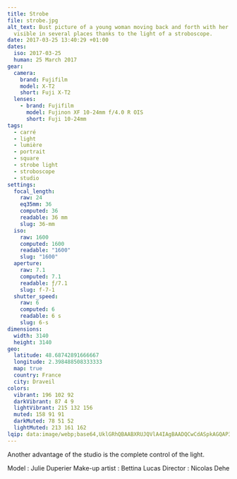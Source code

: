 ```yaml
---
title: Strobe
file: strobe.jpg
alt_text: Bust picture of a young woman moving back and forth with her arms,
  visible in several places thanks to the light of a stroboscope.
date: 2017-03-25 13:40:29 +01:00
dates:
  iso: 2017-03-25
  human: 25 March 2017
gear:
  camera:
    brand: Fujifilm
    model: X-T2
    short: Fuji X-T2
  lenses:
    - brand: Fujifilm
      model: Fujinon XF 10-24mm f/4.0 R OIS
      short: Fuji 10-24mm
tags:
  - carré
  - light
  - lumière
  - portrait
  - square
  - strobe light
  - stroboscope
  - studio
settings:
  focal_length:
    raw: 24
    eq35mm: 36
    computed: 36
    readable: 36 mm
    slug: 36-mm
  iso:
    raw: 1600
    computed: 1600
    readable: "1600"
    slug: "1600"
  aperture:
    raw: 7.1
    computed: 7.1
    readable: ƒ/7.1
    slug: f-7-1
  shutter_speed:
    raw: 6
    computed: 6
    readable: 6 s
    slug: 6-s
dimensions:
  width: 3140
  height: 3140
geo:
  latitude: 48.68742891666667
  longitude: 2.398488508333333
  map: true
  country: France
  city: Draveil
colors:
  vibrant: 196 102 92
  darkVibrant: 87 4 9
  lightVibrant: 215 132 156
  muted: 158 91 91
  darkMuted: 78 51 52
  lightMuted: 213 161 162
lqip: data:image/webp;base64,UklGRhQBAABXRUJQVlA4IAgBAADQCwCdASpkAGQAP3Gyyl00uakkq9Y50zAuCWcA1Uiognh1wW+KTC9YeruGIRq0nKrP3xY8XfgxFdD5zQ998dBSU6MbDNEDE6LIOLv35xaj3JXpO7IcF/G4HYMg4wpA8oqXdmmeBuyAAP7v2kARBZkyD3BAXEP4QLifwLiBJHdToAalGLkXOm2J9BicwP7vweSpjfXlTXHU0wBSvGzGkZqpzzvVhgsWca0XKN7TXjSkG8TMlxMWM5iY7UuLeNgMlCGLO+RVJ9YSCX995lFIJA9XojY5EqUFJL6Ba0JtEP6HOonEBnq6Jc+IGEEbK5OvgeWGmOe4ED4h6TMPArUu1ksc1JYAAAAAAAA=
---
```


Another advantage of the studio is the complete control of the light.

Model : Julie Duperier
Make-up artist : Bettina Lucas
Director : Nicolas Dehe
